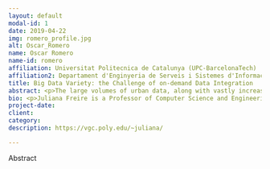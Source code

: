 ```yaml
---
layout: default
modal-id: 1
date: 2019-04-22
img: romero_profile.jpg
alt: Oscar_Romero
name: Oscar Romero
name-id: romero
affiliation: Universitat Politecnica de Catalunya (UPC-BarcelonaTech) 
affiliation2: Departament d'Enginyeria de Serveis i Sistemes d'Informacio (ESSI)
title: Big Data Variety: the Challenge of on-demand Data Integration
abstract: <p>The large volumes of urban data, along with vastly increased computing power, open up new opportunities to better understand cities. Encouraging success stories show that data can be leveraged to make operations more efficient, inform policies and planning, and improve the quality of life for residents. However, analyzing urban data often requires a staggering amount of work, from identifying relevant data sets, cleaning and integrating them, to performing exploratory analyses and creating predictive models that must take into account spatio-temporal processes. Our long-term goal is to enable domain experts to crack the code of cities by freely exploring the vast amounts of urban data.  In this talk, we will present methods and systems that combine data management, analytics, and visualization to increase the level of interactivity, scalability, and usability for urban data exploration.</p>
bio: <p>Juliana Freire is a Professor of Computer Science and Engineering and Data Science at New York University.  She holds an appointment at the Courant Institute for Mathematical Science, is a faculty member at the NYU Center for Urban Science and at the NYU Center of Data Science. She is the executive director of the NYU Moore-Sloan Data Science Environment, chair of the ACM SIGMOD and a council member of the Computing Community Consortium (CCC). Her recent research has focused on big-data analysis and visualization, large-scale information integration, web crawling and domain discovery, provenance management, and computational reproducibility. Prof. Freire is an active member of the database and Web research communities, with over 170 technical papers, several open-source systems, and 12 U.S. patents.  She is an ACM Fellow and a recipient of an NSF CAREER, two IBM Faculty awards, and a Google Faculty Research award. She has chaired or co-chaired workshops and conferences, and participated as a program committee member in over 70 events.  Her research grants are from the National Science Foundation, DARPA, Department of Energy, National Institutes of Health, Sloan Foundation, Gordon and Betty Moore Foundation, W. M. Keck Foundation, Google, Amazon, AT&T, the University of Utah, New York University, Microsoft Research, Yahoo! and IBM.</p>
project-date:
client:
category:
description: https://vgc.poly.edu/~juliana/

---
```


Abstract

